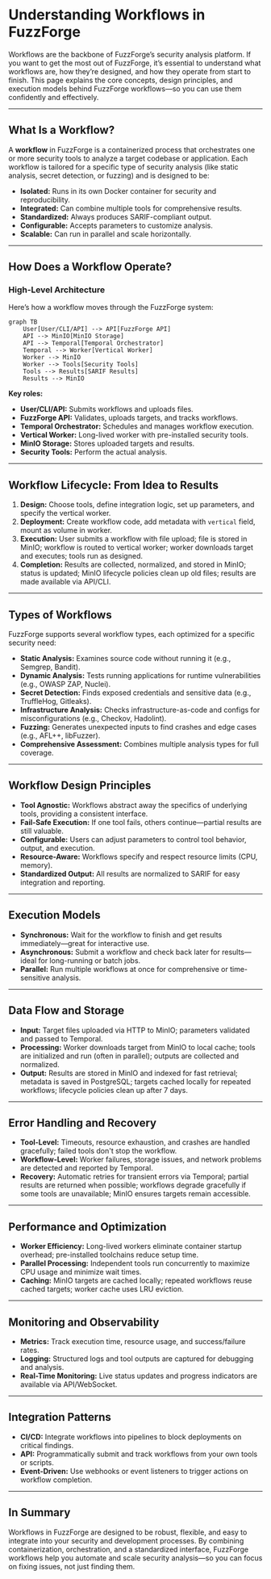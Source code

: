 # Understanding Workflows in FuzzForge

Workflows are the backbone of FuzzForge’s security analysis platform. If you want to get the most out of FuzzForge, it’s essential to understand what workflows are, how they’re designed, and how they operate from start to finish. This page explains the core concepts, design principles, and execution models behind FuzzForge workflows—so you can use them confidently and effectively.

---

## What Is a Workflow?

A **workflow** in FuzzForge is a containerized process that orchestrates one or more security tools to analyze a target codebase or application. Each workflow is tailored for a specific type of security analysis (like static analysis, secret detection, or fuzzing) and is designed to be:

- **Isolated:** Runs in its own Docker container for security and reproducibility.
- **Integrated:** Can combine multiple tools for comprehensive results.
- **Standardized:** Always produces SARIF-compliant output.
- **Configurable:** Accepts parameters to customize analysis.
- **Scalable:** Can run in parallel and scale horizontally.

---

## How Does a Workflow Operate?

### High-Level Architecture

Here’s how a workflow moves through the FuzzForge system:

```mermaid
graph TB
    User[User/CLI/API] --> API[FuzzForge API]
    API --> MinIO[MinIO Storage]
    API --> Temporal[Temporal Orchestrator]
    Temporal --> Worker[Vertical Worker]
    Worker --> MinIO
    Worker --> Tools[Security Tools]
    Tools --> Results[SARIF Results]
    Results --> MinIO
```

**Key roles:**
- **User/CLI/API:** Submits workflows and uploads files.
- **FuzzForge API:** Validates, uploads targets, and tracks workflows.
- **Temporal Orchestrator:** Schedules and manages workflow execution.
- **Vertical Worker:** Long-lived worker with pre-installed security tools.
- **MinIO Storage:** Stores uploaded targets and results.
- **Security Tools:** Perform the actual analysis.

---

## Workflow Lifecycle: From Idea to Results

1. **Design:** Choose tools, define integration logic, set up parameters, and specify the vertical worker.
2. **Deployment:** Create workflow code, add metadata with `vertical` field, mount as volume in worker.
3. **Execution:** User submits a workflow with file upload; file is stored in MinIO; workflow is routed to vertical worker; worker downloads target and executes; tools run as designed.
4. **Completion:** Results are collected, normalized, and stored in MinIO; status is updated; MinIO lifecycle policies clean up old files; results are made available via API/CLI.

---

## Types of Workflows

FuzzForge supports several workflow types, each optimized for a specific security need:

- **Static Analysis:** Examines source code without running it (e.g., Semgrep, Bandit).
- **Dynamic Analysis:** Tests running applications for runtime vulnerabilities (e.g., OWASP ZAP, Nuclei).
- **Secret Detection:** Finds exposed credentials and sensitive data (e.g., TruffleHog, Gitleaks).
- **Infrastructure Analysis:** Checks infrastructure-as-code and configs for misconfigurations (e.g., Checkov, Hadolint).
- **Fuzzing:** Generates unexpected inputs to find crashes and edge cases (e.g., AFL++, libFuzzer).
- **Comprehensive Assessment:** Combines multiple analysis types for full coverage.

---

## Workflow Design Principles

- **Tool Agnostic:** Workflows abstract away the specifics of underlying tools, providing a consistent interface.
- **Fail-Safe Execution:** If one tool fails, others continue—partial results are still valuable.
- **Configurable:** Users can adjust parameters to control tool behavior, output, and execution.
- **Resource-Aware:** Workflows specify and respect resource limits (CPU, memory).
- **Standardized Output:** All results are normalized to SARIF for easy integration and reporting.

---

## Execution Models

- **Synchronous:** Wait for the workflow to finish and get results immediately—great for interactive use.
- **Asynchronous:** Submit a workflow and check back later for results—ideal for long-running or batch jobs.
- **Parallel:** Run multiple workflows at once for comprehensive or time-sensitive analysis.

---

## Data Flow and Storage

- **Input:** Target files uploaded via HTTP to MinIO; parameters validated and passed to Temporal.
- **Processing:** Worker downloads target from MinIO to local cache; tools are initialized and run (often in parallel); outputs are collected and normalized.
- **Output:** Results are stored in MinIO and indexed for fast retrieval; metadata is saved in PostgreSQL; targets cached locally for repeated workflows; lifecycle policies clean up after 7 days.

---

## Error Handling and Recovery

- **Tool-Level:** Timeouts, resource exhaustion, and crashes are handled gracefully; failed tools don't stop the workflow.
- **Workflow-Level:** Worker failures, storage issues, and network problems are detected and reported by Temporal.
- **Recovery:** Automatic retries for transient errors via Temporal; partial results are returned when possible; workflows degrade gracefully if some tools are unavailable; MinIO ensures targets remain accessible.

---

## Performance and Optimization

- **Worker Efficiency:** Long-lived workers eliminate container startup overhead; pre-installed toolchains reduce setup time.
- **Parallel Processing:** Independent tools run concurrently to maximize CPU usage and minimize wait times.
- **Caching:** MinIO targets are cached locally; repeated workflows reuse cached targets; worker cache uses LRU eviction.

---

## Monitoring and Observability

- **Metrics:** Track execution time, resource usage, and success/failure rates.
- **Logging:** Structured logs and tool outputs are captured for debugging and analysis.
- **Real-Time Monitoring:** Live status updates and progress indicators are available via API/WebSocket.

---

## Integration Patterns

- **CI/CD:** Integrate workflows into pipelines to block deployments on critical findings.
- **API:** Programmatically submit and track workflows from your own tools or scripts.
- **Event-Driven:** Use webhooks or event listeners to trigger actions on workflow completion.

---

## In Summary

Workflows in FuzzForge are designed to be robust, flexible, and easy to integrate into your security and development processes. By combining containerization, orchestration, and a standardized interface, FuzzForge workflows help you automate and scale security analysis—so you can focus on fixing issues, not just finding them.
